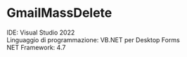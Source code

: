 # GmailMassDelete

IDE: Visual Studio 2022<br>
Linguaggio di programmazione: VB.NET per Desktop Forms<br>
NET Framework: 4.7<br>
